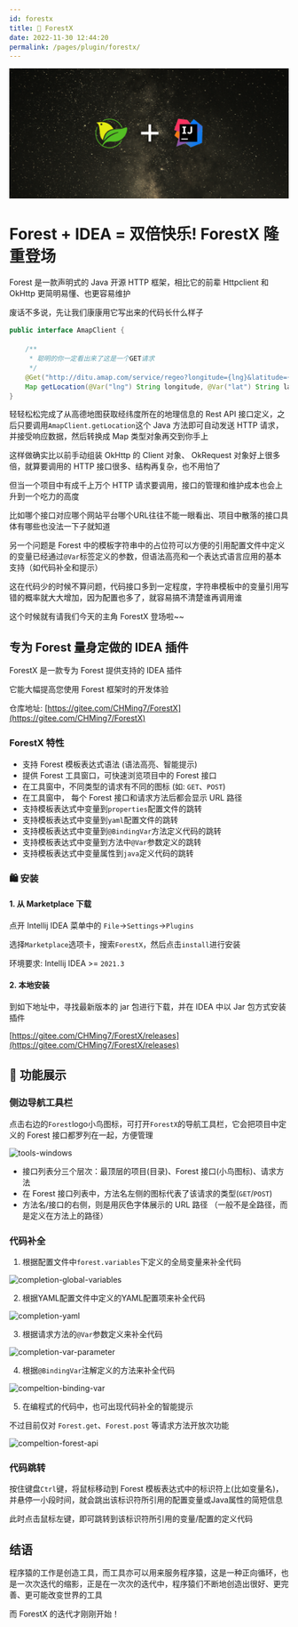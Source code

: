 ```yaml
---
id: forestx
title: 🎄 ForestX
date: 2022-11-30 12:44:20
permalink: /pages/plugin/forestx/
---
```


![ForestX Banner](/img/ForestX/banner.png)

# Forest + IDEA = 双倍快乐! ForestX 隆重登场

Forest 是一款声明式的 Java 开源 HTTP 框架，相比它的前辈 Httpclient 和 OkHttp 更简明易懂、也更容易维护

废话不多说，先让我们康康用它写出来的代码长什么样子

```java
public interface AmapClient {

    /**
     * 聪明的你一定看出来了这是一个GET请求
     */
    @Get("http://ditu.amap.com/service/regeo?longitude={lng}&latitude={lat}")
    Map getLocation(@Var("lng") String longitude, @Var("lat") String latitude);
}
```

轻轻松松完成了从高德地图获取经纬度所在的地理信息的 Rest API 接口定义，之后只要调用`AmapClient.getLocation`这个 Java 方法即可自动发送 HTTP 请求，并接受响应数据，然后转换成 Map 类型对象再交到你手上

这样做确实比以前手动组装 OkHttp 的 Client 对象、 OkRequest 对象好上很多倍，就算要调用的 HTTP 接口很多、结构再复杂，也不用怕了

但当一个项目中有成千上万个 HTTP 请求要调用，接口的管理和维护成本也会上升到一个吃力的高度

比如哪个接口对应哪个网站平台哪个URL往往不能一眼看出、项目中散落的接口具体有哪些也没法一下子就知道

另一个问题是 Forest 中的模板字符串中的占位符可以方便的引用配置文件中定义的变量已经通过`@Var`标签定义的参数，但语法高亮和一个表达式语言应用的基本支持（如代码补全和提示）

这在代码少的时候不算问题，代码接口多到一定程度，字符串模板中的变量引用写错的概率就大大增加，因为配置也多了，就容易搞不清楚谁再调用谁

这个时候就有请我们今天的主角 ForestX 登场啦~~

## 专为 Forest 量身定做的 IDEA 插件

ForestX 是一款专为 Forest 提供支持的 IDEA 插件

它能大幅提高您使用 Forest 框架时的开发体验

仓库地址: [https://gitee.com/CHMing7/ForestX](https://gitee.com/CHMing7/ForestX)

### ForestX 特性
- 支持 Forest 模板表达式语法 (语法高亮、智能提示)
- 提供 Forest 工具窗口，可快速浏览项目中的 Forest 接口
- 在工具窗中，不同类型的请求有不同的图标 (如: `GET`、`POST`)
- 在工具窗中， 每个 Forest 接口和请求方法后都会显示 URL 路径
- 支持模板表达式中变量到`properties`配置文件的跳转
- 支持模板表达式中变量到`yaml`配置文件的跳转
- 支持模板表达式中变量到`@BindingVar`方法定义代码的跳转
- 支持模板表达式中变量到方法中`@Var`参数定义的跳转
- 支持模板表达式中变量属性到`java`定义代码的跳转


### 🛍 安装

#### 1. 从 Marketplace 下载

点开 Intellij IDEA 菜单中的 `File`->`Settings`->`Plugins`

选择`Marketplace`选项卡，搜索`ForestX`，然后点击`install`进行安装

环境要求: Intellij IDEA >= `2021.3`

#### 2. 本地安装

到如下地址中，寻找最新版本的 jar 包进行下载，并在 IDEA 中以 Jar 包方式安装插件

[https://gitee.com/CHMing7/ForestX/releases](https://gitee.com/CHMing7/ForestX/releases)


## 🎨 功能展示

### 侧边导航工具栏

点击右边的`Forest`logo小鸟图标，可打开`ForestX`的导航工具栏，它会把项目中定义的 Forest 接口都罗列在一起，方便管理

![tools-windows](/img/ForestX/tools-window.gif)

- 接口列表分三个层次：最顶层的项目(目录)、Forest 接口(小鸟图标)、请求方法
- 在 Forest 接口列表中，方法名左侧的图标代表了该请求的类型(`GET`/`POST`)
- 方法名/接口的右侧，则是用灰色字体展示的 URL 路径 （一般不是全路径，而是定义在方法上的路径）


### 代码补全

1. 根据配置文件中`forest.variables`下定义的全局变量来补全代码

![completion-global-variables](/img/ForestX/completion-global-variables.gif)


2. 根据YAML配置文件中定义的YAML配置项来补全代码

![completion-yaml](/img/ForestX/completion-yaml.gif)

3. 根据请求方法的`@Var`参数定义来补全代码

![completion-var-parameter](/img/ForestX/completion-var-parameter.gif)

4. 根据`@BindingVar`注解定义的方法来补全代码

![compeltion-binding-var](/img/ForestX/completion-BindingVar.gif)

5. 在编程式的代码中，也可出现代码补全的智能提示

不过目前仅对 `Forest.get`、`Forest.post` 等请求方法开放次功能

![compeltion-forest-api](/img/ForestX/completion-forest-api.gif)

### 代码跳转

按住键盘`Ctrl`键，将鼠标移动到 Forest 模板表达式中的标识符上(比如变量名)，并悬停一小段时间，就会跳出该标识符所引用的配置变量或Java属性的简短信息

此时点击鼠标左键，即可跳转到该标识符所引用的变量/配置的定义代码


## 结语

程序猿的工作是创造工具，而工具亦可以用来服务程序猿，这是一种正向循环，也是一次次迭代的缩影，正是在一次次的迭代中，程序猿们不断地创造出很好、更完善、更可能改变世界的工具

而 ForestX 的迭代才刚刚开始！

